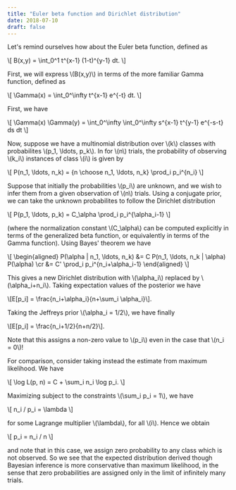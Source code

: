 ```yaml
---
title: "Euler beta function and Dirichlet distribution"
date: 2018-07-10
draft: false
---
```


Let's remind ourselves how about the Euler beta function, defined as

\\[ B(x,y) = \int_0^1 t^{x-1} (1-t)^{y-1} dt. \\]

First, we will express \\(B(x,y)\\) in terms of the more familiar Gamma function,
defined as

\\[ \Gamma(x) = \int_0^\infty t^{x-1} e^{-t} dt. \\]

First, we have

\\[ \Gamma(x) \Gamma(y) = \int_0^\infty \int_0^\infty s^{x-1} t^{y-1} e^{-s-t} ds dt \\]

Now, suppose we have a multinomial distribution over \\(k\\) classes with probabilites \\(p_1, \ldots, p_k\\). In for \\(n\\) trials, the probability of observing \\(k_i\\) instances of class \\(i\\) is given by

\\[ P(n_1, \ldots, n_k) = {n \choose n_1, \ldots, n_k} \prod_i p_i^{n_i} \\]

Suppose that initially the probabilities \\(p_i\\) are unknown, and we wish to infer them from
a given observation of \\(n\\) trials. Using a conjugate prior, we can take the unknown probabilites
to follow the Dirichlet distribution

\\[ P(p_1, \ldots, p_k) = C_\alpha \prod_i p_i^{\alpha_i-1} \\]

(where the normalization constant \\(C_\alpha\\) can be computed explicitly in terms of the
generalized beta function, or equivalently in terms of the Gamma function).
Using Bayes' theorem we have

\\[
\\begin{aligned}
P(\alpha | n_1, \ldots, n_k) &= C P(n_1, \ldots, n_k | \alpha) P(\alpha) \cr
&= C' \prod_i p_i^{n_i+\alpha_i-1}
\\end{aligned}
\\]

This gives a new Dirichlet distribution with \\(\alpha_i\\) replaced by \\(\alpha_i+n_i\\).
Taking expectation values of the posterior we have

\\[E[p_i] = \frac{n_i+\alpha_i}{n+\sum_i \alpha_i}\\].

Taking the Jeffreys prior \\(\alpha_i = 1/2\\), we have finally

\\[E[p_i] = \frac{n_i+1/2}{n+n/2}\\].

Note that this assigns a non-zero value to \\(p_i\\) even in the case that \\(n_i = 0\\)!

For comparison, consider taking instead the estimate from maximum likelihood. We have

\\[ \log L(p, n) = C + \sum_i n_i \log p_i. \\]

Maximizing subject to the constraints \\(\sum_i p_i = 1\\), we have

\\[ n_i / p_i = \lambda \\]

for some Lagrange multiplier \\(\lambda\\), for all \\(i\\). Hence we obtain

\\[ p_i = n_i / n \\]

and note that in this case, we assign zero probability to any class which is not observed.
So we see that the expected distribution derived though Bayesian inference is more
conservative than maximum likelihood, in the sense that zero probabilities are assigned
only in the limit of infinitely many trials.